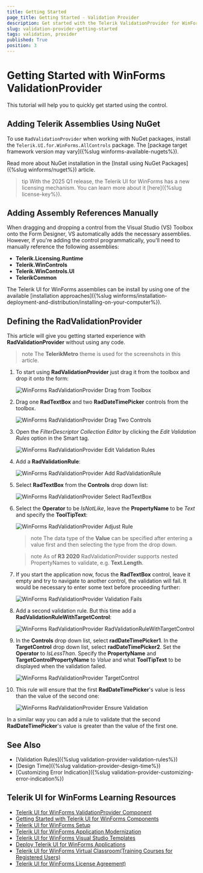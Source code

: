 ```yaml
---
title: Getting Started
page_title: Getting Started - Validation Provider
description: Get started with the Telerik ValidationProvider for WinForms to implement input validation and ensure data accuracy in your applications.
slug: validation-provider-getting-started
tags: validation, provider
published: True
position: 3 
---
```


# Getting Started with WinForms ValidationProvider

This tutorial will help you to quickly get started using the control.

## Adding Telerik Assemblies Using NuGet

To use `RadValidationProvider` when working with NuGet packages, install the `Telerik.UI.for.WinForms.AllControls` package. The [package target framework version may vary]({%slug winforms-available-nugets%}).

Read more about NuGet installation in the [Install using NuGet Packages]({%slug winforms/nuget%}) article.

>tip With the 2025 Q1 release, the Telerik UI for WinForms has a new licensing mechanism. You can learn more about it [here]({%slug license-key%}).

## Adding Assembly References Manually

When dragging and dropping a control from the Visual Studio (VS) Toolbox onto the Form Designer, VS automatically adds the necessary assemblies. However, if you're adding the control programmatically, you'll need to manually reference the following assemblies:

* __Telerik.Licensing.Runtime__
* __Telerik.WinControls__
* __Telerik.WinControls.UI__
* __TelerikCommon__

The Telerik UI for WinForms assemblies can be install by using one of the available [installation approaches]({%slug winforms/installation-deployment-and-distribution/installing-on-your-computer%}). 

## Defining the RadValidationProvider

This article will give you getting started experience with **RadValidationProvider** without using any code.

>note The **TelerikMetro** theme is used for the screenshots in this article.

1. To start using **RadValidationProvider** just drag it from the toolbox and drop it onto the form:

	![WinForms RadValidationProvider Drag from Toolbox](images/validation-provider-getting-started001.png) 

2. Drag one **RadTextBox** and two **RadDateTimePicker** controls from the toolbox. 

	![WinForms RadValidationProvider Drag Two Controls](images/validation-provider-getting-started002.png) 

3. Open the *FilterDescriptor Collection Editor* by clicking the *Edit Validation Rules* option in the Smart tag. 

	![WinForms RadValidationProvider Edit Validation Rules](images/validation-provider-getting-started003.png) 

4. Add a **RadValidationRule**: 

	![WinForms RadValidationProvider Add RadValidationRule](images/validation-provider-getting-started004.png) 

5. Select **RadTextBox** from the **Controls** drop down list:

	![WinForms RadValidationProvider Select RadTextBox](images/validation-provider-getting-started005.png) 

6. Select the **Operator** to be *IsNotLike*, leave the **PropertyName** to be *Text* and specify the **ToolTipText**:

	![WinForms RadValidationProvider Adjust Rule](images/validation-provider-getting-started007.png) 

	>note The data type of the **Value** can be specified after entering a value first and then selecting the type from the drop down. 

	>note As of **R3 2020** RadValidationProvider supports nested PropertyNames to validate, e.g. **Text.Length**.

7. If you start the application now, focus the **RadTextBox** control, leave it empty and try to navigate to another control, the validation will fail. It would be necessary to enter some text before proceeding further:

	![WinForms RadValidationProvider Validation Fails](images/validation-provider-getting-started006.png) 

8. Add a second validation rule. But this time add a **RadValidationRuleWithTargetControl**:

	![WinForms RadValidationProvider RadValidationRuleWithTargetControl](images/validation-provider-getting-started008.png) 

9. In the **Controls** drop down list, select **radDateTimePicker1**. In the **TargetControl** drop down list, select **radDateTimePicker2**. Set the **Operator** to *IsLessThan*. Specify the **PropertyName** and **TargetControlPropertyName** to *Value* and what **ToolTipText** to be displayed when the validation failed. 

	![WinForms RadValidationProvider TargetControl](images/validation-provider-getting-started009.png) 

10. This rule will ensure that the first **RadDateTimePicker**'s value is less than the value of the second one:

	![WinForms RadValidationProvider Ensure Validation](images/validation-provider-getting-started010.png) 

In a similar way you can add a rule to validate that the second **RadDateTimePicker**'s value is greater than the value of the first one.


## See Also

* [Validation Rules]({%slug validation-provider-validation-rules%})
* [Design Time]({%slug validation-provider-design-time%})
* [Customizing Error Indication]({%slug validation-provider-customizing-error-indication%})
 
        

## Telerik UI for WinForms Learning Resources
* [Telerik UI for WinForms ValidationProvider Component](https://www.telerik.com/products/winforms/validation-provider.aspx)
* [Getting Started with Telerik UI for WinForms Components](https://docs.telerik.com/devtools/winforms/getting-started/first-steps)
* [Telerik UI for WinForms Setup](https://docs.telerik.com/devtools/winforms/installation-and-upgrades/installing-on-your-computer)
* [Telerik UI for WinForms Application Modernization](https://docs.telerik.com/devtools/winforms/winforms-converter/overview)
* [Telerik UI for WinForms Visual Studio Templates](https://docs.telerik.com/devtools/winforms/visual-studio-integration/visual-studio-templates)
* [Deploy Telerik UI for WinForms Applications](https://docs.telerik.com/devtools/winforms/deployment-and-distribution/application-deployment)
* [Telerik UI for WinForms Virtual Classroom(Training Courses for Registered Users)](https://learn.telerik.com/learn/course/external/view/elearning/17/telerik-ui-for-winforms)
* [Telerik UI for WinForms License Agreement)](https://www.telerik.com/purchase/license-agreement/winforms-dlw-s)

